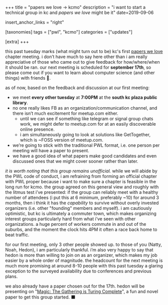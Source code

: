+++
title = "papers we love -> kcmo"
description = "i want to start a technical group in kc and *papers we love* might be it"
date=2019-09-06

insert_anchor_links = "right"

[taxonomies]
tags = ["pwl", "kcmo"]
categories = ["updates"]

[extra]
+++

this past tuesday marks (what might turn out to be) kc's first [papers we
love](https://paperswelove.org/) chapter meeting. i don’t have much to say here
other than i am really appreciative of those who came out to give feedback for
how/where/when it should be ran. our next meeting is scheduled for **september
17th**, so please come out if you want to learn about computer science (and
other things) with friends 🙂.

as of now, based on the feedback and discussion at our first meeting:
- we meet **every other tuesday** at **7:00PM** at the **south kc plaza public library**.
- no one really likes FB as an organization/communication channel, and there
  isn’t much excitement for meetup.com either.
  - until we can see if something like telegram or signal group chats work, we
    might defer to meetup.com for at an easily discoverable online presence.
  - i am simultaneously going to look at solutions like GetTogether, which is
    ~FOSS version of meetup.com.
- we’re going to stick with the traditional PWL format, i.e. one person per
  meeting will have a paper to present.
- we have a good idea of what papers make good candidates and even discussed
  ones that we might cover sooner rather than later.

*it is worth noting that this group remains unofficial.* while we will abide by
the PWL code of conduct, i am refraining from forming an official chapter with
PWL proper because i want to make sure a chapter is feasible in the long run
for kcmo. the group agreed on this general view and roughly with the litmus
test i’ve presented: if the group can reliably meet with a healthy number of
attendees (i put this at 6 minimum, preferably ~10) for around 3 months, then i
think it has the *capability* to survive without overly invested organizers
(i.e. other "founding" members and myself). i am cautiously optimistic, but kc
is ultimately a commuter town, which makes organizing interest groups
particularly hard from what i’ve seen with other organizations. a huge percent
of workers commute in and out of the suburbs, and the moment the clock hits 4PM
it often a race back home to beat traffic.

for our first meeting, only 3 other people showed up. to those of you (Natty,
Noah, Hedon), i am particularly thankful. i’m also very happy to say that hedon
is more than willing to join on as an organizer, which makes my job easier by a
whole order of magnitude. the headcount for the next meeting is much more
promising at around 8-10 people with this past tuesday a glaring exception to
the surveyed availability due to conferences and previous plans.

we also already have a paper chosen out for the 17th. hedon will be presenting
on "[Magic: The Gathering is Turing
Complete](https://arxiv.org/abs/1904.09828)", a fun and novel paper to get this
group started. ⬛
